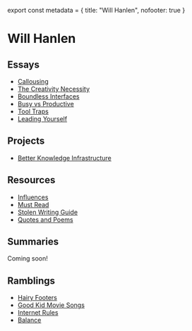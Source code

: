 export const metadata = {
  title: "Will Hanlen",
  nofooter: true
}


# Will Hanlen


## Essays

-   [Callousing](essays/callousing)
-   [The Creativity Necessity](essays/the_creativity_necessity)
-   [Boundless Interfaces](essays/boundless_interfaces)
-   [Busy vs Productive](essays/busy_vs_productive)
-   [Tool Traps](essays/tool_traps)
-   [Leading Yourself](essays/leading_yourself)


## Projects

-   [Better Knowledge Infrastructure](projects/better_knowledge_infrastructure)


## Resources

-   [Influences](resources/influences)
-   [Must Read](resources/must_read)
-   [Stolen Writing Guide](resources/stolen_writing_guide)
-   [Quotes and Poems](resources/quotes_and_poems)


## Summaries

Coming soon!


## Ramblings

-   [Hairy Footers](ramblings/hairy_footers)
-   [Good Kid Movie Songs](ramblings/good_kid_movie_songs)
-   [Internet Rules](ramblings/internet_rules)
-   [Balance](ramblings/balance)

